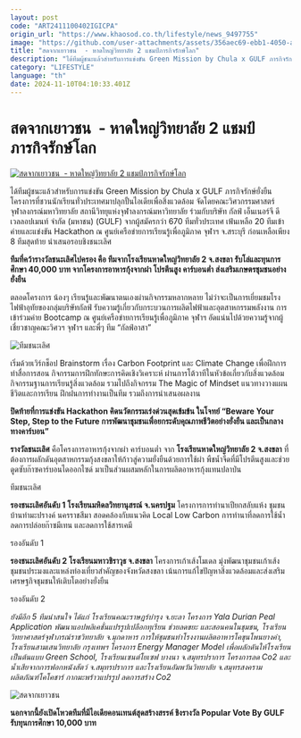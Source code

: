 ```yaml
---
layout: post
code: "ART2411100402IGICPA"
origin_url: "https://www.khaosod.co.th/lifestyle/news_9497755"
image: "https://github.com/user-attachments/assets/356aec69-ebb1-4050-a027-bbe52db08a50"
title: "สดจากเยาวชน  - หาดใหญ่วิทยาลัย 2 แชมป์ภารกิจรักษ์โลก"
description: "ได้ทีมผู้ชนะแล้วสำหรับการแข่งขัน Green Mission by Chula x GULF ภารกิจรักษ์ยั่งยืน โครงการที่ชวนนักเรียนทั่วประเทศมาปลุกปั้นไอเดียเพื่อสิ่งแวดล้อม"
category: "LIFESTYLE"
language: "th"
date: 2024-11-10T04:10:33.401Z
---
```


# สดจากเยาวชน  - หาดใหญ่วิทยาลัย 2 แชมป์ภารกิจรักษ์โลก

[![สดจากเยาวชน  - หาดใหญ่วิทยาลัย 2 แชมป์ภารกิจรักษ์โลก](https://www.khaosod.co.th/wpapp/uploads/2024/11/01-8.jpg "สดจากเยาวชน  - หาดใหญ่วิทยาลัย 2 แชมป์ภารกิจรักษ์โลก")](https://www.khaosod.co.th/wpapp/uploads/2024/11/01-8.jpg)

ได้ทีมผู้ชนะแล้วสำหรับการแข่งขัน Green Mission by Chula x GULF ภารกิจรักษ์ยั่งยืน โครงการที่ชวนนักเรียนทั่วประเทศมาปลุกปั้นไอเดียเพื่อสิ่งแวดล้อม จัดโดยคณะวิศวกรรมศาสตร์ จุฬาลงกรณ์มหาวิทยาลัย สถานีวิทยุแห่งจุฬาลงกรณ์มหาวิทยาลัย ร่วมกับบริษัท กัลฟ์ เอ็นเนอร์จี ดีเวลลอปเมนท์ จำกัด (มหาชน) (GULF) จากผู้สมัครกว่า 670 ทีมทั่วประเทศ เฟ้นเหลือ 20 ทีมเข้าค่ายและแข่งขัน Hackathon ณ ศูนย์เครือข่ายการเรียนรู้เพื่อภูมิภาค จุฬาฯ จ.สระบุรี ก่อนเหลือเพียง 8 ทีมสุดท้าย นำเสนอรอบชิงชนะเลิศ

**ทีมที่คว้ารางวัลชนะเลิศไปครอง คือ ทีมจากโรงเรียนหาดใหญ่วิทยาลัย 2 จ.สงขลา รับโล่และทุนการศึกษา 40,000 บาท จากโครงการอาหารกุ้งจากผำ โปรตีนสูง คาร์บอนต่ำ ส่งเสริมเกษตรชุมชนอย่างยั่งยืน**

ตลอดโครงการ น้องๆ เรียนรู้และพัฒนาตนเองผ่านกิจกรรมหลากหลาย ไม่ว่าจะเป็นการเยี่ยมชมโรงไฟฟ้าอุทัยของกลุ่มบริษัทกัลฟ์ รับความรู้เกี่ยวกับกระบวนการผลิตไฟฟ้าและอุตสาหกรรมพลังงาน การเข้าร่วมค่าย Bootcamp ณ ศูนย์เครือข่ายการเรียนรู้เพื่อภูมิภาค จุฬาฯ อัดแน่นไปด้วยความรู้จากผู้เชี่ยวชาญคณะวิศวฯ จุฬาฯ และพี่ๆ ทีม “กัลฟ์อาสา”

![ทีมชนะเลิศ](https://www.khaosod.co.th/wpapp/uploads/2024/11/04-4-696x464.jpg)

เริ่มด้วยเวิร์กช็อป Brainstorm เรื่อง Carbon Footprint และ Climate Change เพื่อฝึกการทำสื่อการสอน กิจกรรมการฝึกทักษะการคิดเชิงวิเคราะห์ ผ่านการโต้วาทีในหัวข้อเกี่ยวกับสิ่งแวดล้อม กิจกรรมฐานการเรียนรู้สิ่งแวดล้อม รวมไปถึงกิจกรรม The Magic of Mindset แนวทางวางแผนชีวิตและการเรียน ฝึกฝนการทำงานเป็นทีม รวมถึงการนำเสนอผลงาน

**ปิดท้ายที่การแข่งขัน Hackathon คิดนวัตกรรมเร่งด่วนสุดเข้มข้น ในโจทย์ “Beware Your Step, Step to the Future การพัฒนาชุมชนเพื่อยกระดับคุณภาพชีวิตอย่างยั่งยืน และเป็นกลางทางคาร์บอน”**

**รางวัลชนะเลิศ** คือโครงการอาหารกุ้งจากผำ คาร์บอนต่ำ จาก **โรงเรียนหาดใหญ่วิทยาลัย 2 จ.สงขลา** ที่ต้องการผลักดันอุตสาหกรรมกุ้งสงขลาให้ก้าวสู่ความยั่งยืนด้วยการใช้ผำ พืชน้ำจืดที่มีโปรตีนสูงและช่วยดูดซับก๊าซคาร์บอนไดออกไซด์ มาเป็นส่วนผสมหลักในการผลิตอาหารกุ้งแทนปลาป่น

ทีมชนะเลิศ



**รองชนะเลิศอันดับ 1 โรงเรียนมหิดลวิทยานุสรณ์ จ.นครปฐม** โครงการการทำนาเปียกสลับแห้ง ชุมชนบ้านท่ามะปรางค์ นครราชสีมา สอดคล้องกับแนวคิด Local Low Carbon การทำนาที่ลดการใช้น้ำ ลดการปล่อยก๊าซมีเทน และลดการใช้สารเคมี

รองอันดับ 1



**รองชนะเลิศอันดับ 2 โรงเรียนมหาวชิราวุธ จ.สงขลา** โครงการเก้าเส้งโมเดล มุ่งพัฒนาชุมชนเก้าเส้ง ชุมชนประมงและแหล่งท่องเที่ยวสำคัญของจังหวัดสงขลา เน้นการแก้ไขปัญหาสิ่งแวดล้อมและส่งเสริมเศรษฐกิจชุมชนให้เติบโตอย่างยั่งยืน

รองอันดับ 2



_ยังมีอีก 5 ทีมน่าสนใจ ได้แก่ โรงเรียนคณะราษฎร์บำรุง จ.ยะลา โครงการ Yala Durian Peal Application พัฒนาแอปพลิเคชั่นแปรรูปเปลือกทุเรียน ช่วยลดขยะ และสอนคนในชุมชน, โรงเรียนวิทยาศาสตร์จุฬาภรณ์ราชวิทยาลัย จ.มุกดาหาร การให้ชุมชนทำโรงงานผลิตอาหารโคขุนโพนยางคำ, โรงเรียนสามเสนวิทยาลัย กรุงเทพฯ โครงการ Energy Manager Model เพื่อผลักดันให้โรงเรียนเป็นต้นแบบ Green School, โรงเรียนเซนต์โยเซฟ บางนา จ.สมุทรปราการ โครงการลด Co2 และน้ำเสียจากการฟอกหนังสัตว์ จ.สมุทรปราการ และโรงเรียนอัมพวันวิทยาลัย จ.สมุทรสงคราม ผลิตภัณฑ์โคโคชาร์ กากมะพร้าวแปรรูป ลดการสร้าง Co2_

![สดจากเยาวชน](https://www.khaosod.co.th/wpapp/uploads/2024/11/05-3-696x464.jpg)

**นอกจากนี้ยังเปิดโหวตทีมที่มีไอเดียคอนเทนต์สุดสร้างสรรค์ ชิงรางวัล Popular Vote By GULF รับทุนการศึกษา 10,000 บาท**

